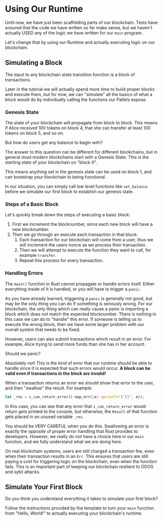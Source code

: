 # Using Our Runtime

Until now, we have just been scaffolding parts of our blockchain. Tests have ensured that the code we have written so far make sense, but we haven't actually USED any of the logic we have written for our `main` program.

Let's change that by using our Runtime and actually executing logic on our blockchain.

## Simulating a Block

The input to any blockchain state transition function is a block of transactions.

Later in the tutorial we will actually spend more time to build proper blocks and execute them, but for now, we can "simulate" all the basics of what a block would do by individually calling the functions our Pallets expose.

### Genesis State

The state of your blockchain will propagate from block to block. This means if Alice received 100 tokens on block 4, that she can transfer at least 100 tokens on block 5, and so on.

But how do users get any balance to begin with?

The answer to this question can be different for different blockchains, but in general most modern blockchains start with a Genesis State. This is the starting state of your blockchain on "block 0".

This means anything set in the genesis state can be used on block 1, and can bootstrap your blockchain to being functional.

In our situation, you can simply call low level functions like `set_balance` before we simulate our first block to establish our genesis state.

### Steps of a Basic Block

Let's quickly break down the steps of executing a basic block:

1. First we increment the blocknumber, since each new block will have a new blocknumber.
2. Then we go through an execute each transaction in that block:
	1. Each transaction for our blockchain will come from a user, thus we will increment the users nonce as we process their transaction.
	2. Then we will attempt to execute the function they want to call, for example `transfer`.
	3. Repeat this process for every transaction.

### Handling Errors

The `main()` function in Rust cannot propagate or handle errors itself. Either everything inside of it is handled, or you will have to trigger a `panic`.

As you have already learned, triggering a `panic` is generally not good, but may be the only thing you can do if something is seriously wrong. For our blockchain, the only thing which can really cause a panic is importing a block which does not match the expected blocknumber. There is nothing in this case we can do to "handle" this error. If someone is telling us to execute the wrong block, then we have some larger problem with our overall system that needs to be fixed.

However, users can also submit transactions which result in an error. For example, Alice trying to send more funds than she has in her account.

Should we panic?

Absolutely not! This is the kind of error that our runtime should be able to handle since it is expected that such errors would occur. **A block can be valid even if transactions in the block are invalid!**

When a transaction returns an error we should show that error to the user, and then "swallow" the result. For example:

```rust
let _res = i_can_return_error().map_err(|e| eprintln!("{}", e));
```

In this case, you can see that any error that `i_can_return_error` would return gets printed to the console, but otherwise, the `Result` of that function gets placed in an unused variable `_res`.

You should be VERY CAREFUL when you do this. Swallowing an error is exactly the opposite of proper error handling that Rust provides to developers. However, we really do not have a choice here in our `main` function, and we fully understand what we are doing here.

On real blockchain systems, users are still charged a transaction fee, even when their transaction results in an `Err`. This ensures that users are still paying a cost for triggering logic on the blockchain, even when the function fails. This is an important part of keeping our blockchain resilient to DDOS and sybil attacks.

## Simulate Your First Block

Do you think you understand everything it takes to simulate your first block?

Follow the instructions provided by the template to turn your `main` function from "Hello, World!" to actually executing your blockchain's runtime.
